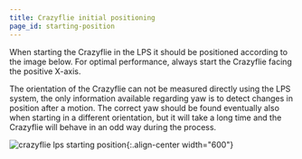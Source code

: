 ```yaml
---
title: Crazyflie initial positioning
page_id: starting-position
---
```



When starting the Crazyflie in the LPS it should be positioned according
to the image below. For optimal performance, always start the Crazyflie
facing the positive X-axis.

The orientation of the Crazyflie can not be measured directly using the
LPS system, the only information available regarding yaw is to detect
changes in position after a motion. The correct yaw should be found
eventually also when starting in a different orientation, but it will
take a long time and the Crazyflie will behave in an odd way during the
process.

![crazyflie lps starting position](/images/crazyflie_isometric_drawing_2.png){:.align-center
width="600"}
